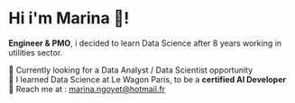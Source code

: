 # Hi i'm Marina 👋!

<!--
**mngoyet/mngoyet** is a ✨ _special_ ✨ repository because its `README.md` (this file) appears on your GitHub profile.

-->
**Engineer & PMO**, i decided to learn Data Science after 8 years working in utilities sector. 

🔭 Currently looking for a Data Analyst / Data Scientist opportunity  <br/>
🚋 I learned Data Science at Le Wagon Paris, to be a **certified AI Developer**  <br/>
📧 Reach me at : marina.ngoyet@hotmail.fr  <br/>
